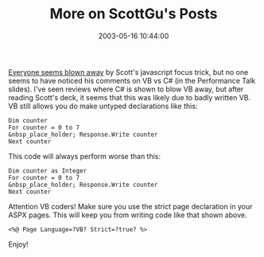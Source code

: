 ﻿---
layout: post
title: "More on ScottGu's Posts"
comments: false
date: 2003-05-16 10:44:00
categories:
 - Technology
subtext-id: 62d73f37-e925-4666-b8eb-55fc9027aa49
alias: /blog/More-on-ScottGus-Posts.aspx
---


[Everyone seems blown away](http://www.stronglytyped.com/#200299065) by Scott's javascript focus trick, but no one seems to have noticed his comments on VB vs C# (in the Performance Talk slides). I've seen reviews where C# is shown to blow VB away, but after reading Scott's deck, it seems that this was likely due to badly written VB. VB still allows you do make untyped declarations like this:
    
    Dim counter  
    For counter = 0 to 7  
    &nbsp_place_holder; Response.Write counter  
    Next counter

This code will always perform worse than this:
    
    Dim counter as Integer  
    For counter = 0 to 7  
    &nbsp_place_holder; Response.Write counter  
    Next counter

Attention VB coders! Make sure you use the strict page declaration in your ASPX pages. This will keep you from writing code like that shown above.
    
    <%@ Page Language=?VB? Strict=?true? %>

Enjoy!
